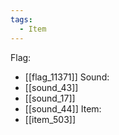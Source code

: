 ```yaml
---
tags:
  - Item
---
```

Flag:
- [[flag_11371]]
Sound:
- [[sound_43]]
- [[sound_17]]
- [[sound_44]]
Item:
- [[item_503]]
